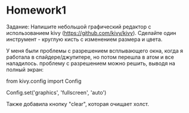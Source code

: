 # Homework1
Задание:
Напишите небольшой графический редактор с использованием kivy (https://github.com/kivy/kivy).
Сделайте один инструмент - круглую кисть с изменением размера и цвета.


У меня были проблемы с разрешением всплывающего окна, когда я работала в спайдере/джупитере, но потом перешла в атом и все наладилось. проблему с разрешением можно решить, выводя на полный экран:

from kivy.config import Config

Config.set('graphics', 'fullscreen', 'auto')


Также добавила кнопку "clear", которая очищает холст.
